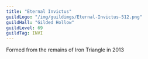 ```yaml
---
title: "Eternal Invictus"
guildLogo: "/img/guildimgs/Eternal-Invictus-512.png"
guildHall: "Gilded Hollow"
guildLevel: 69
guildTag: INVI
---
```


Formed from the remains of Iron Triangle in 2013